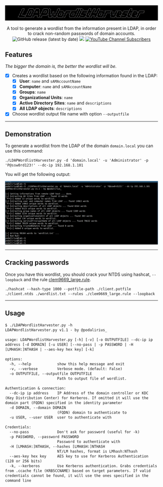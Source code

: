 ![](.github/banner.png)

<p align="center">
    A tool to generate a wordlist from the information present in LDAP, in order to crack non-random passwords of domain accounts.
    <br>
    <img alt="GitHub release (latest by date)" src="https://img.shields.io/github/v/release/p0dalirius/ExtractBitlockerKeys">
    <a href="https://twitter.com/intent/follow?screen_name=podalirius_" title="Follow"><img src="https://img.shields.io/twitter/follow/podalirius_?label=Podalirius&style=social"></a>
    <a href="https://www.youtube.com/c/Podalirius_?sub_confirmation=1" title="Subscribe"><img alt="YouTube Channel Subscribers" src="https://img.shields.io/youtube/channel/subscribers/UCF_x5O7CSfr82AfNVTKOv_A?style=social"></a>
    <br>
</p>

## Features

_The bigger the domain is, the better the wordlist will be._

 - [x] Creates a wordlist based on the following information found in the LDAP:
   - [x] **User**: `name` and `sAMAccountName`
   - [x] **Computer**: `name` and `sAMAccountName`
   - [x] **Groups**: `name`
   - [x] **Organizational Units**: `name`
   - [x] **Active Directory Sites**: `name` and `descriptions`
   - [x] **All LDAP objects**: `descriptions`
 - [x] Choose wordlist output file name with option `--outputfile`

---

## Demonstration

To generate a wordlist from the LDAP of the domain `domain.local` you can use this command:

```
./LDAPWordlistHarvester.py -d 'domain.local' -u 'Administrator' -p 'P@ssw0rd123!' --dc-ip 192.168.1.101
```

You will get the following output:

![](./.github/example.png)

---

## Cracking passwords

Once you have this wordlist, you should crack your NTDS using hashcat, `--loopback` and the rule [clem9669_large.rule](https://github.com/clem9669/hashcat-rule/blob/master/clem9669_large.rule).

```
./hashcat --hash-type 1000 --potfile-path ./client.potfile ./client.ntds ./wordlist.txt --rules ./clem9669_large.rule --loopback
```

---

## Usage

```
$ ./LDAPWordlistHarvester.py -h
LDAPWordlistHarvester.py v1.1 - by @podalirius_

usage: LDAPWordlistHarvester.py [-h] [-v] [-o OUTPUTFILE] --dc-ip ip address [-d DOMAIN] [-u USER] [--no-pass | -p PASSWORD | -H [LMHASH:]NTHASH | --aes-key hex key] [-k]

options:
  -h, --help            show this help message and exit
  -v, --verbose         Verbose mode. (default: False)
  -o OUTPUTFILE, --outputfile OUTPUTFILE
                        Path to output file of wordlist.

Authentication & connection:
  --dc-ip ip address    IP Address of the domain controller or KDC (Key Distribution Center) for Kerberos. If omitted it will use the domain part (FQDN) specified in the identity parameter
  -d DOMAIN, --domain DOMAIN
                        (FQDN) domain to authenticate to
  -u USER, --user USER  user to authenticate with

Credentials:
  --no-pass             Don't ask for password (useful for -k)
  -p PASSWORD, --password PASSWORD
                        Password to authenticate with
  -H [LMHASH:]NTHASH, --hashes [LMHASH:]NTHASH
                        NT/LM hashes, format is LMhash:NThash
  --aes-key hex key     AES key to use for Kerberos Authentication (128 or 256 bits)
  -k, --kerberos        Use Kerberos authentication. Grabs credentials from .ccache file (KRB5CCNAME) based on target parameters. If valid credentials cannot be found, it will use the ones specified in the command line
```
